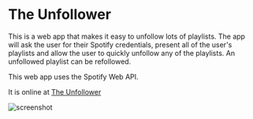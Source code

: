 # The Unfollower

This is a web app that makes it easy to unfollow lots of playlists. The app will ask the user for their Spotify credentials, present all of the user's playlists and allow the user to quickly unfollow any of the playlists.  An unfollowed playlist can be refollowed.

This web app uses the Spotify Web API.  

It is online at [The Unfollower](http://static.echonest.com/TheUnfollower/index.html)

![screenshot](http://static.echonest.com/TheUnfollower/images/ss.png)